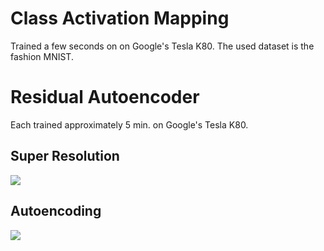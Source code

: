 # Class Activation Mapping
Trained a few seconds on on Google's Tesla K80. The used dataset is the fashion MNIST.

# Residual Autoencoder
Each trained approximately 5 min. on Google's Tesla K80.

## Super Resolution
![](https://i.imgur.com/Pj7vHYs.png)

## Autoencoding
![](https://i.imgur.com/1p0P1CO.png)
